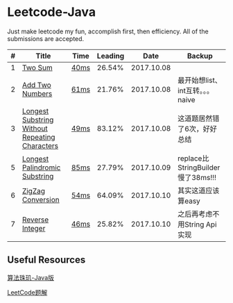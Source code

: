 # Leetcode-Java
Just make leetcode my fun, accomplish first, then efficiency. All of the submissions are accepted.

|#|Title|Time|Leading|Date|Backup|
|---|----| ----- |----|----|----|
|1|[Two Sum](https://leetcode.com/problems/two-sum/)|[40ms](https://github.com/LeonXtp/Leetcode-Java/blob/71e8141ff24a2704c0b6e375f43eacc9be46c7d1/src/leonxtp/easy/L001_TwoSum.java)|26.54%|2017.10.08||
|2|[Add Two Numbers](https://leetcode.com/problems/add-two-numbers/)| [61ms](https://github.com/LeonXtp/Leetcode-Java/blob/71e8141ff24a2704c0b6e375f43eacc9be46c7d1/src/leonxtp/medium/L002_AddTwoNumbers.java)|21.76%|2017.10.08|最开始想list、int互转。。。naive|
|3|[Longest Substring Without Repeating Characters](https://leetcode.com/problems/longest-substring-without-repeating-characters/)| [49ms](https://github.com/LeonXtp/Leetcode-Java/blob/71e8141ff24a2704c0b6e375f43eacc9be46c7d1/src/leonxtp/medium/L003_LengthOfLongestSubstring.java)|83.12%|2017.10.08|这道题居然错了6次，好好总结|
|5|[Longest Palindromic Substring](https://leetcode.com/problems/longest-palindromic-substring/description/)|[85ms](https://github.com/LeonXtp/Leetcode-Java/blob/e4143eeb231a2b9383cb51179e7b8f7b66a556eb/src/leonxtp/medium/L005_LongestPalindromicSubstring.java)|27.79%|2017.10.09|replace比StringBuilder慢了38ms!!!|
|6|[ZigZag Conversion](https://leetcode.com/problems/zigzag-conversion/description/)|[54ms](https://github.com/LeonXtp/Leetcode-Java/blob/3df6dcd81aea461fee0f6ad413a39865b267228b/src/leonxtp/medium/L006_ZigZagConversion.java)|64.09%|2017.10.10|其实这道应该算easy|
|7|[Reverse Integer](https://leetcode.com/problems/reverse-integer/description/)|[46ms](https://github.com/LeonXtp/Leetcode-Java/blob/dd8a4f718965f509304a9b029b427b5482fd3393/src/leonxtp/easy/L007_ReverseInteger.java)|25.82%|2017.10.10|之后再考虑不用String Api实现|

**Useful Resources**
---
[算法珠玑-Java版](https://soulmachine.gitbooks.io/algorithm-essentials/content/java/)

[LeetCode题解](https://siddontang.gitbooks.io/leetcode-solution/content/)
